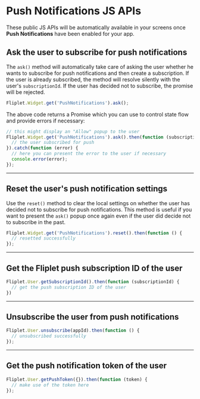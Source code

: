 # Push Notifications JS APIs

These public JS APIs will be automatically available in your screens once **Push Notifications** have been enabled for your app.

## Ask the user to subscribe for push notifications

The `ask()` method will automatically take care of asking the user whether he wants to subscribe for push notifications and then create a subscription. If the user is already subscribed, the method will resolve silently with the user's `subscriptionId`.
If the user has decided not to subscribe, the promise will be rejected.

```js
Fliplet.Widget.get('PushNotifications').ask();
```

The above code returns a Promise which you can use to control state flow and provide errors if necessary:

```js
// this might display an "Allow" popup to the user
Fliplet.Widget.get('PushNotifications').ask().then(function (subscriptionId) {
  // the user subscribed for push
}).catch(function (error) {
  // here you can present the error to the user if necessary
  console.error(error);
});
```

---

## Reset the user's push notification settings 

Use the `reset()` method to clear the local settings on whether the user has decided not to subscribe for push notifications. This method is useful if you want to present the `ask()` popup once again even if the user did decide not to subscribe in the past.

```js
Fliplet.Widget.get('PushNotifications').reset().then(function () {
  // resetted successfully
});
```

---

## Get the Fliplet push subscription ID of the user

```js
Fliplet.User.getSubscriptionId().then(function (subscriptionId) {
  // get the push subscription ID of the user
})
```

---

## Unsubscribe the user from push notifications

```js
Fliplet.User.unsubscribe(appId).then(function () {
  // unsubscribed successfully
});
```

---

## Get the push notification token of the user

```js
Fliplet.User.getPushToken({}).then(function (token) {
  // make use of the token here
});
```